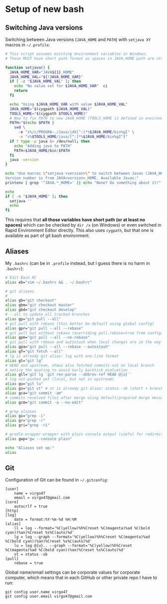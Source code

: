# Setup of new bash

## Switching Java versions

Switching between Java versions (`JAVA_HOME` and `PATH`) with `setjava XY` macros in `~/.profile`:
```bash
# This script assumes existing environment variables in Windows.
# These MUST have short path format as spaces in JAVA_HOME path are strongly discouraged.

function setjava() {
  JAVA_HOME_VAR="JAVA${1}_HOME"
  JAVA_HOME_VAL="${!JAVA_HOME_VAR}"
  if [ -z "$JAVA_HOME_VAL" ]; then
    echo "No value set for $JAVA_HOME_VAR"  ci
    return
  fi

  echo "Using $JAVA_HOME_VAR with value $JAVA_HOME_VAL"
  JAVA_HOME="$(cygpath $JAVA_HOME_VAL)"
  TOOLS_HOME="$(cygpath $TOOLS_HOME)"
  # Now to fix PATH to new JAVA_HOME (TOOLS_HOME is defined in environment)
  PATH="$(echo $PATH |                                    
    sed \                                                 
      -e "s%/c/PROGRA~./Java/jdk[^:]*%$JAVA_HOME/bin%gI" \
      -e "s%$TOOLS_HOME/java/[^:]*%$JAVA_HOME/bin%gI")"   
  if ! type -p java &> /dev/null; then
    echo "Adding java to PATH"
    PATH=$JAVA_HOME/bin:$PATH
  fi
  java -version
}

echo "Use macros \"setjava <version>\" to switch between Javas (JAVA_HOME, PATH).
Version number is from JAVA<version>_HOME. Available Javas:"
printenv | grep '^JAVA.*_HOME=' || echo "None? Do something about it!"

echo
if [ -n "$JAVA_HOME" ]; then
  setjava ''
  echo
fi
```

This requires that **all those variables have short path (or at least no spaces)** which can be
checked by `dir /x` (on Windows) or even switched in Rapid Environment Editor directly. This also
uses `cygpath`, but that one is available as part of git bash environment.

## Aliases

My `.bashrc` (can be in `.profile` instead, but I guess there is no harm in `.bashrc`):
```bash
# Edit Bash RC
alias eb="vim ~/.bashrc && . ~/.bashrc"

# git aliases
#
alias gb="git checkout"
alias gbm="git checkout master"
alias gbd="git checkout develop"
# --all to update all tracked branches
alias gp="git pull --all"
# git pull with rebase (this better be default using global config)
alias gpr="git pull --all --rebase"
# git pull but without rebase (overriding pull.rebase=true from config)
alias gpm="git pull --all --no-rebase"
# git pull with rebase and autostash when local changes are in the way
alias gpa="git pull --all --rebase --autostash"
alias gf="git fetch --all"
# lg is already git alias: log with one-line format
alias gl="git lg"
# HEAD and upstream, shows also fetched commits not on local branch
# notice the quoting to avoid early backtick evaluation
alias gll='git lg `git rev-parse --abbrev-ref HEAD @{u}`'
# log not-pushed yet (local, but not in upstream)
alias gu="git lu"
alias gs="git st" # st is already git alias: status -sb (short + branch info)
alias gca="git commit -am"
# commits resolved files after merge using default/prepared merge message
alias gcm="git commit -a --no-edit"

# grep aliases
alias gi="grep -i"
alias gr="grep -r"
alias gri="grep -ri"

# gradle-wrapper-wrapper with plain console output (useful for redirecting)
alias gwp="gw --console plain"

echo "Aliases set up:"
alias
```

## Git

Configuration of Git can be found in `~/.gitconfig`:
```
[user]                              
	name = virgo47
	email = virgo47@gmail.com
[core]
	autocrlf = true
[http]
[log]
	date = format:%Y-%m-%d %H:%M
[alias]
	ll = log --format='%C(yellow)%h%Creset %C(magenta)%ad %C(bold cyan)(%an)%Creset %s%C(auto)%d'
	lg = log --graph --format='%C(yellow)%h%Creset %C(magenta)%ad %C(bold cyan)(%an)%Creset %s%C(auto)%d'
	lu = log @{u}.. --graph --format='%C(yellow)%h%Creset %C(magenta)%ad %C(bold cyan)(%an)%Creset %s%C(auto)%d'
	st = status -sb
[pull]
	rebase = true
```

Global name/email settings can be corporate values for corporate computer, which means that in
each GitHub or other private repo I have to run:

```
git config user.name virgo47
git config user.email virgo47@gmail.com
```
